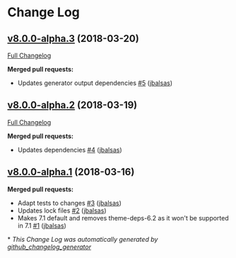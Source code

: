 # Change Log

## [v8.0.0-alpha.3](https://github.com/liferay/liferay-themes-sdk/tree/v8.0.0-alpha.3) (2018-03-20)
[Full Changelog](https://github.com/liferay/liferay-themes-sdk/compare/v8.0.0-alpha.2...v8.0.0-alpha.3)

**Merged pull requests:**

- Updates generator output dependencies [\#5](https://github.com/liferay/liferay-themes-sdk/pull/5) ([jbalsas](https://github.com/jbalsas))

## [v8.0.0-alpha.2](https://github.com/liferay/liferay-themes-sdk/tree/v8.0.0-alpha.2) (2018-03-19)
[Full Changelog](https://github.com/liferay/liferay-themes-sdk/compare/v8.0.0-alpha.1...v8.0.0-alpha.2)

**Merged pull requests:**

- Updates dependencies [\#4](https://github.com/liferay/liferay-themes-sdk/pull/4) ([jbalsas](https://github.com/jbalsas))

## [v8.0.0-alpha.1](https://github.com/liferay/liferay-themes-sdk/tree/v8.0.0-alpha.1) (2018-03-16)
**Merged pull requests:**

- Adapt tests to changes [\#3](https://github.com/liferay/liferay-themes-sdk/pull/3) ([jbalsas](https://github.com/jbalsas))
- Updates lock files [\#2](https://github.com/liferay/liferay-themes-sdk/pull/2) ([jbalsas](https://github.com/jbalsas))
- Makes 7.1 default and removes theme-deps-6.2 as it won't be supported in 7.1 [\#1](https://github.com/liferay/liferay-themes-sdk/pull/1) ([jbalsas](https://github.com/jbalsas))



\* *This Change Log was automatically generated by [github_changelog_generator](https://github.com/skywinder/Github-Changelog-Generator)*